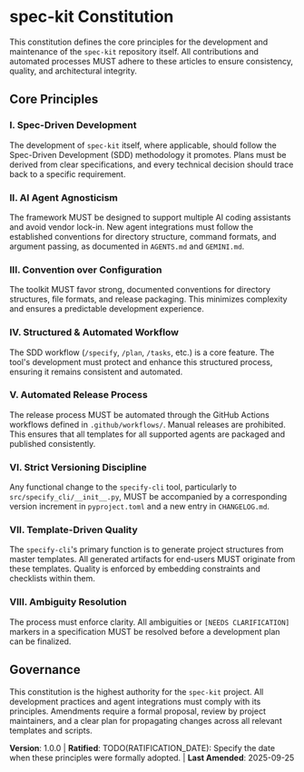 <!--
---
Sync Impact Report
---
Version: 0.0.0 → 1.0.0
Modified Sections:
  - None.
Added Sections:
  - I. Spec-Driven Development
  - II. AI Agent Agnosticism
  - III. Convention over Configuration
  - IV. Structured & Automated Workflow
  - V. Automated Release Process
  - VI. Strict Versioning Discipline
  - VII. Template-Driven Quality
  - VIII. Ambiguity Resolution
Removed Sections:
  - None. Principles were re-ordered and expanded.
Templates Requiring Updates:
  - None. All artifacts are in sync with this constitution.
Follow-up TODOs:
  - TODO(RATIFICATION_DATE): Specify the date when these principles were formally adopted.
-->
# spec-kit Constitution

This constitution defines the core principles for the development and maintenance of the `spec-kit` repository itself. All contributions and automated processes MUST adhere to these articles to ensure consistency, quality, and architectural integrity.

## Core Principles

### I. Spec-Driven Development
The development of `spec-kit` itself, where applicable, should follow the Spec-Driven Development (SDD) methodology it promotes. Plans must be derived from clear specifications, and every technical decision should trace back to a specific requirement.

### II. AI Agent Agnosticism
The framework MUST be designed to support multiple AI coding assistants and avoid vendor lock-in. New agent integrations must follow the established conventions for directory structure, command formats, and argument passing, as documented in `AGENTS.md` and `GEMINI.md`.

### III. Convention over Configuration
The toolkit MUST favor strong, documented conventions for directory structures, file formats, and release packaging. This minimizes complexity and ensures a predictable development experience.

### IV. Structured & Automated Workflow
The SDD workflow (`/specify`, `/plan`, `/tasks`, etc.) is a core feature. The tool's development must protect and enhance this structured process, ensuring it remains consistent and automated.

### V. Automated Release Process
The release process MUST be automated through the GitHub Actions workflows defined in `.github/workflows/`. Manual releases are prohibited. This ensures that all templates for all supported agents are packaged and published consistently.

### VI. Strict Versioning Discipline
Any functional change to the `specify-cli` tool, particularly to `src/specify_cli/__init__.py`, MUST be accompanied by a corresponding version increment in `pyproject.toml` and a new entry in `CHANGELOG.md`.

### VII. Template-Driven Quality
The `specify-cli`'s primary function is to generate project structures from master templates. All generated artifacts for end-users MUST originate from these templates. Quality is enforced by embedding constraints and checklists within them.

### VIII. Ambiguity Resolution
The process must enforce clarity. All ambiguities or `[NEEDS CLARIFICATION]` markers in a specification MUST be resolved before a development plan can be finalized.

## Governance

This constitution is the highest authority for the `spec-kit` project. All development practices and agent integrations must comply with its principles. Amendments require a formal proposal, review by project maintainers, and a clear plan for propagating changes across all relevant templates and scripts.

**Version**: 1.0.0 | **Ratified**: TODO(RATIFICATION_DATE): Specify the date when these principles were formally adopted. | **Last Amended**: 2025-09-25
